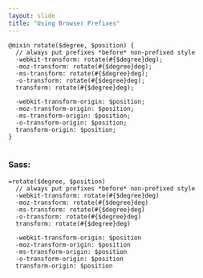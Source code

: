 ```yaml
---
layout: slide
title: "Using Browser Prefixes"
---
```


<pre>
<code>@mixin rotate($degree, $position) {
  // always put prefixes *before* non-prefixed style
  -webkit-transform: rotate(#{$degree}deg);
  -moz-transform: rotate(#{$degree}deg);
  -ms-transform: rotate(#{$degree}deg);
  -o-transform: rotate(#{$degree}deg);
  transform: rotate(#{$degree}deg);

  -webkit-transform-origin: $position;
  -moz-transform-origin: $position;
  -ms-transform-origin: $position;
  -o-transform-origin: $position;
  transform-origin: $position;
}
</code>
</pre>

<aside class="notes">

### Sass:

<pre>
<code>=rotate($degree, $position)
  // always put prefixes *before* non-prefixed style
  -webkit-transform: rotate(#{$degree}deg)
  -moz-transform: rotate(#{$degree}deg)
  -ms-transform: rotate(#{$degree}deg)
  -o-transform: rotate(#{$degree}deg)
  transform: rotate(#{$degree}deg)

  -webkit-transform-origin: $position
  -moz-transform-origin: $position
  -ms-transform-origin: $position
  -o-transform-origin: $position
  transform-origin: $position
</code>
</pre>

</aside>
